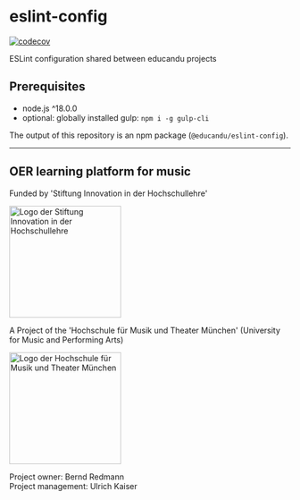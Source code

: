 # eslint-config

[![codecov](https://codecov.io/gh/educandu/node-jsx-loader/branch/main/graph/badge.svg)](https://codecov.io/gh/educandu/node-jsx-loader)

ESLint configuration shared between educandu projects

## Prerequisites

* node.js ^18.0.0
* optional: globally installed gulp: `npm i -g gulp-cli`

The output of this repository is an npm package (`@educandu/eslint-config`).

---

## OER learning platform for music

Funded by 'Stiftung Innovation in der Hochschullehre'

<img src="https://stiftung-hochschullehre.de/wp-content/uploads/2020/07/logo_stiftung_hochschullehre_screenshot.jpg)" alt="Logo der Stiftung Innovation in der Hochschullehre" width="200"/>

A Project of the 'Hochschule für Musik und Theater München' (University for Music and Performing Arts)

<img src="https://upload.wikimedia.org/wikipedia/commons/d/d8/Logo_Hochschule_f%C3%BCr_Musik_und_Theater_M%C3%BCnchen_.png" alt="Logo der Hochschule für Musik und Theater München" width="200"/>

Project owner: Bernd Redmann\
Project management: Ulrich Kaiser
